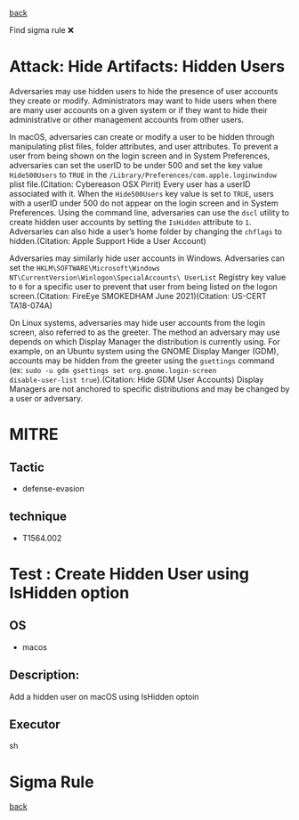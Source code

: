 
[back](../index.md)

Find sigma rule :x: 

# Attack: Hide Artifacts: Hidden Users 

Adversaries may use hidden users to hide the presence of user accounts they create or modify. Administrators may want to hide users when there are many user accounts on a given system or if they want to hide their administrative or other management accounts from other users. 

In macOS, adversaries can create or modify a user to be hidden through manipulating plist files, folder attributes, and user attributes. To prevent a user from being shown on the login screen and in System Preferences, adversaries can set the userID to be under 500 and set the key value <code>Hide500Users</code> to <code>TRUE</code> in the <code>/Library/Preferences/com.apple.loginwindow</code> plist file.(Citation: Cybereason OSX Pirrit) Every user has a userID associated with it. When the <code>Hide500Users</code> key value is set to <code>TRUE</code>, users with a userID under 500 do not appear on the login screen and in System Preferences. Using the command line, adversaries can use the <code>dscl</code> utility to create hidden user accounts by setting the <code>IsHidden</code> attribute to <code>1</code>. Adversaries can also hide a user’s home folder by changing the <code>chflags</code> to hidden.(Citation: Apple Support Hide a User Account) 

Adversaries may similarly hide user accounts in Windows. Adversaries can set the <code>HKLM\SOFTWARE\Microsoft\Windows NT\CurrentVersion\Winlogon\SpecialAccounts\ UserList</code> Registry key value to <code>0</code> for a specific user to prevent that user from being listed on the logon screen.(Citation: FireEye SMOKEDHAM June 2021)(Citation: US-CERT TA18-074A)
 
On Linux systems, adversaries may hide user accounts from the login screen, also referred to as the greeter. The method an adversary may use depends on which Display Manager the distribution is currently using. For example, on an Ubuntu system using the GNOME Display Manger (GDM), accounts may be hidden from the greeter using the <code>gsettings</code> command (ex: <code>sudo -u gdm gsettings set org.gnome.login-screen disable-user-list true</code>).(Citation: Hide GDM User Accounts) Display Managers are not anchored to specific distributions and may be changed by a user or adversary.

# MITRE
## Tactic
  - defense-evasion


## technique
  - T1564.002


# Test : Create Hidden User using IsHidden option
## OS
  - macos


## Description:
Add a hidden user on macOS using IsHidden optoin


## Executor
sh

# Sigma Rule


[back](../index.md)
